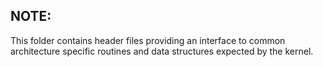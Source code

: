 ## NOTE:

This folder contains header files providing an interface to common architecture specific routines and data structures expected by the kernel.
